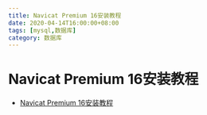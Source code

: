 ```yaml
---
title: Navicat Premium 16安装教程
date: 2020-04-14T16:00:00+08:00
tags: [mysql,数据库]
category: 数据库
---
```


# Navicat Premium 16安装教程
- [Navicat Premium 16安装教程](https://mp.weixin.qq.com/s/guO-JwSb-rUfEVnyi4riUg)
